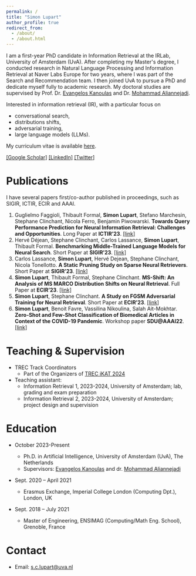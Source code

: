 ```yaml
---
permalink: /
title: "Simon Lupart"
author_profile: true
redirect_from: 
  - /about/
  - /about.html
---
```


I am a first-year PhD candidate in Information Retrieval at the IRLab, University of Amsterdam (UvA). After completing my Master's degree, I conducted research in Natural Language Processing and Information Retrieval at Naver Labs Europe for two years, where I was part of the Search and Recommendation team. I then joined UvA to pursue a PhD and dedicate myself fully to academic research. My doctoral studies are supervised by Prof. Dr. [Evangelos Kanoulas](https://staff.fnwi.uva.nl/e.kanoulas/) and Dr. [Mohammad Aliannejadi](https://aliannejadi.com/).

Interested in information retrieval (IR), with a particular focus on 
- conversational search,
- distributions shifts,
- adversarial training, 
- large language models (LLMs).

My curriculum vitae is available [here](https://SimonLupart.github.io/files/CV_Simon_Lupart.pdf).   

[[Google Scholar]](https://scholar.google.com/citations?user=gJQMnv8AAAAJ&hl=en) [[LinkedIn]](https://www.linkedin.com/in/simon_lupart/) [[Twitter]](https://twitter.com/simon-lupart)


Publications
======
I have several papers first/co-author published in proceedings, such as SIGIR, ICTIR, ECIR and AAAI.
1. Guglielmo Faggioli, Thibault Formal, **Simon Lupart**, Stefano Marchesin, Stephane Clinchant, Nicola Ferro, Benjamin Piwowarski. **Towards Query Performance Prediction for Neural Information Retrieval: Challenges and Opportunities**. Long Paper at **ICTIR’23**. [[link]](https://dl.acm.org/doi/pdf/10.1145/3578337.3605142)
2. Hervé Déjean, Stephane Clinchant, Carlos Lassance, **Simon Lupart**, Thibault Formal. **Benchmarking Middle-Trained Language Models for Neural Search**. Short Paper at **SIGIR’23**. [[link]](https://dl.acm.org/doi/pdf/10.1145/3539618.3591956)
3. Carlos Lassance, **Simon Lupart**, Hervé Dejean, Stephane Clinchant, Nicola Tonellotto. **A Static Pruning Study on Sparse Neural Retrievers**. Short Paper at **SIGIR’23**. [[link]](https://dl.acm.org/doi/pdf/10.1145/3539618.3591941)
4. **Simon Lupart**, Thibault Formal, Stephane Clinchant. **MS-Shift: An Analysis of MS MARCO Distribution Shifts on Neural Retrieval**. Full Paper at **ECIR’23**. [[link]](https://arxiv.org/pdf/2205.02870)
5. **Simon Lupart**, Stephane Clinchant. **A Study on FGSM Adversarial Training for Neural Retrieval**. Short Paper at **ECIR’23**. [[link]](https://arxiv.org/pdf/2301.10576)
6. **Simon Lupart**, Benoit Favre, Vassilina Nikoulina, Salah Ait-Mokhtar. **Zero-Shot and Few-Shot Classification of Biomedical Articles in Context of the COVID-19 Pandemic**. Workshop paper **SDU@AAAI22**. [[link]](https://arxiv.org/pdf/2201.03017)

Teaching & Supervision
======
* TREC Track Coordinators
  - Part of the Organizers of [TREC iKAT 2024](https://www.trecikat.com/)
* Teaching assistant: 
  - Information Retrieval 1, 2023-2024, University of Amsterdam; lab, grading and exam preparation
  - Information Retrieval 2, 2023-2024, University of Amsterdam; project design and supervision

Education
======
* October 2023-Present   
  - Ph.D. in Artificial Intelligence, University of Amsterdam (UvA), The Netherlands   
  - Supervisors: [Evangelos Kanoulas](https://staff.fnwi.uva.nl/e.kanoulas/) and dr. [Mohammad Aliannejadi](https://aliannejadi.com/)

* Sept. 2020 – April 2021    
  - Erasmus Exchange, Imperial College London (Computing Dpt.), London, UK
 
* Sept. 2018 – July 2021  
  - Master of Engineering, ENSIMAG (Computing/Math Eng. School), Grenoble, France   

Contact
======
* Email: s.c.lupart@uva.nl

<script type="text/javascript" id="clustrmaps" src="//clustrmaps.com/map_v2.js?d=U7sDAtZ-Gc9txp9FXtR_9aTt3s0QsAcWShXKgsGv4MY&cl=ffffff&w=a"></script>
